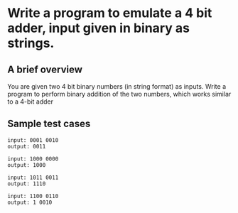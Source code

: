 # Write a program to emulate a 4 bit adder, input given in binary as strings.

## A brief overview

You are given two 4 bit binary numbers (in string format) as inputs. Write a program to perform binary addition of the two numbers, which works similar to a 4-bit adder

## Sample test cases

```
input: 0001 0010
output: 0011
```

```
input: 1000 0000
output: 1000
```

```
input: 1011 0011
output: 1110
```

```
input: 1100 0110
output: 1 0010
```
